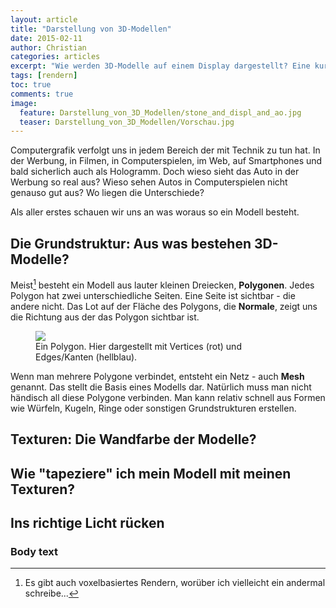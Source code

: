 ```yaml
---
layout: article
title: "Darstellung von 3D-Modellen"
date: 2015-02-11
author: Christian
categories: articles
excerpt: "Wie werden 3D-Modelle auf einem Display dargestellt? Eine kurze Einführung in die Computergrafik."
tags: [rendern]
toc: true
comments: true
image:
  feature: Darstellung_von_3D_Modellen/stone_and_displ_and_ao.jpg
  teaser: Darstellung_von_3D_Modellen/Vorschau.jpg
---
```


Computergrafik verfolgt uns in jedem Bereich der mit Technik zu tun hat. In der Werbung, in Filmen, in Computerspielen, im Web, auf Smartphones und bald sicherlich auch als Hologramm. Doch wieso sieht das Auto in der Werbung so real aus? Wieso sehen Autos in Computerspielen nicht genauso gut aus? Wo liegen die Unterschiede?

Als aller erstes schauen wir uns an was woraus so ein Modell besteht.

## **Die Grundstruktur**: Aus was bestehen 3D-Modelle?

Meist[^footnote] besteht ein Modell aus lauter kleinen Dreiecken, **Polygonen**. Jedes Polygon hat zwei unterschiedliche Seiten. Eine Seite ist sichtbar - die andere nicht. Das Lot auf der Fläche des Polygons, die **Normale**, zeigt uns die Richtung aus der das Polygon sichtbar ist.

[^footnote]: Es gibt auch voxelbasiertes Rendern, worüber ich vielleicht ein andermal schreibe...

<figure>
	<img src="{{ site.url }}/images/Darstellung_von_3D_Modellen/polygon.gif">
	<figcaption>Ein Polygon.
	Hier dargestellt mit Vertices (rot) und Edges/Kanten (hellblau).
	</figcaption>
</figure>

Wenn man mehrere Polygone verbindet, entsteht ein Netz - auch **Mesh** genannt. Das stellt die Basis eines Modells dar. Natürlich muss man nicht händisch all diese Polygone verbinden. Man kann relativ schnell aus Formen wie Würfeln, Kugeln, Ringe oder sonstigen Grundstrukturen erstellen.

## **Texturen**: Die Wandfarbe der Modelle?

## Wie "tapeziere" ich mein Modell mit meinen Texturen?

## Ins richtige Licht rücken

### Body text
